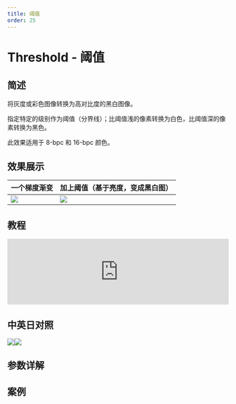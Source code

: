 ```yaml
---
title: 阈值
order: 25
---
```


# Threshold - 阈值

## 简述

将灰度或彩色图像转换为高对比度的黑白图像。

指定特定的级别作为阈值（分界线）；比阈值浅的像素转换为白色，比阈值深的像素转换为黑色。

此效果适用于 8-bpc 和 16-bpc 颜色。

## 效果展示

| 一个梯度渐变                                    | 加上阈值（基于亮度，变成黑白图） |
| ----------------------------------------------- | -------------------------------- |
| ![](https://cdn.yuelili.com/20211228160320.png) |![](https://cdn.yuelili.com/20211228160344.png)|

## 教程

<iframe src="https://player.bilibili.com/player.html?bvid=BV1e34y1X7Vj&page=17&high_quality=1" width="100%" allowfullscreen="allowfullscreen" frameborder="0"></iframe>

## 中英日对照

![](https://mir.yuelili.com/user/AE/effects/AE-Effects-Stylize-Threshold.png)![](https://mir.yuelili.com/user/AE/effects/AE-Effects-Stylize-Threshold_cn.png)

## 参数详解

## 案例
